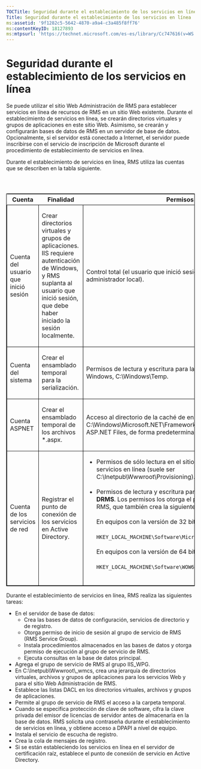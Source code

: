 ```yaml
---
TOCTitle: Seguridad durante el establecimiento de los servicios en línea
Title: Seguridad durante el establecimiento de los servicios en línea
ms:assetid: '9f1282c5-5642-4870-a9a4-c3a485f8ff76'
ms:contentKeyID: 18127893
ms:mtpsurl: 'https://technet.microsoft.com/es-es/library/Cc747616(v=WS.10)'
---
```


Seguridad durante el establecimiento de los servicios en línea
==============================================================

Se puede utilizar el sitio Web Administración de RMS para establecer servicios en línea de recursos de RMS en un sitio Web existente. Durante el establecimiento de servicios en línea, se crearán directorios virtuales y grupos de aplicaciones en este sitio Web. Asimismo, se crearán y configurarán bases de datos de RMS en un servidor de base de datos. Opcionalmente, si el servidor está conectado a Internet, el servidor puede inscribirse con el servicio de inscripción de Microsoft durante el procedimiento de establecimiento de servicios en línea.

Durante el establecimiento de servicios en línea, RMS utiliza las cuentas que se describen en la tabla siguiente.

###  

<p> </p>
<table style="border:1px solid black;">
<colgroup>
<col width="33%" />
<col width="33%" />
<col width="33%" />
</colgroup>
<thead>
<tr class="header">
<th>Cuenta</th>
<th>Finalidad</th>
<th>Permisos</th>
</tr>
</thead>
<tbody>
<tr class="odd">
<td style="border:1px solid black;"><p>Cuenta del usuario que inició sesión</p></td>
<td style="border:1px solid black;"><p>Crear directorios virtuales y grupos de aplicaciones. IIS requiere autenticación de Windows, y RMS suplanta al usuario que inició sesión, que debe haber iniciado la sesión localmente.</p></td>
<td style="border:1px solid black;"><p>Control total (el usuario que inició sesión debe ser un administrador local).</p></td>
</tr>
<tr class="even">
<td style="border:1px solid black;"><p>Cuenta del sistema</p></td>
<td style="border:1px solid black;"><p>Crear el ensamblado temporal para la serialización.</p></td>
<td style="border:1px solid black;"><p>Permisos de lectura y escritura para la carpeta temporal de Windows, C:\Windows\Temp.</p></td>
</tr>
<tr class="odd">
<td style="border:1px solid black;"><p>Cuenta ASPNET</p></td>
<td style="border:1px solid black;"><p>Crear el ensamblado temporal de los archivos *.aspx.</p></td>
<td style="border:1px solid black;"><p>Acceso al directorio de la caché de ensamblados temporal, C:\Windows\Microsoft.NET\Framework\v1.1.4322\Temporary ASP.NET Files, de forma predeterminada.</p></td>
</tr>
<tr class="even">
<td style="border:1px solid black;"><p>Cuenta de los servicios de red</p></td>
<td style="border:1px solid black;"><p>Registrar el punto de conexión de los servicios en Active Directory.</p></td>
<td style="border:1px solid black;"><ul>
<li>Permisos de sólo lectura en el sitio de establecimiento de servicios en línea (suele ser C:\Inetpub\Wwwroot\Provisioning).<br />
<br />
</li>
<li>Permisos de lectura y escritura para la clave del Registro <strong>DRMS</strong>. Los permisos los otorga el programa de instalación de RMS, que también crea la siguiente clave del Registro.<br />
<br />
En equipos con la versión de 32 bits de Windows Server 2003:<br />
<br />
<code>HKEY_LOCAL_MACHINE\Software\Microsoft\DRMS\1.0</code><br />
<br />
En equipos con la versión de 64 bits de Windows Server 2003:<br />
<br />
<code>HKEY_LOCAL_MACHINE\Software\WOW6432Node\Microsoft\DRMS\1.0</code><br />
<br />
</li>
</ul></td>
</tr>
</tbody>
</table>
<p> </p>

Durante el establecimiento de servicios en línea, RMS realiza las siguientes tareas:

-   En el servidor de base de datos:
    -   Crea las bases de datos de configuración, servicios de directorio y de registro.
    -   Otorga permiso de inicio de sesión al grupo de servicio de RMS (RMS Service Group).
    -   Instala procedimientos almacenados en las bases de datos y otorga permiso de ejecución al grupo de servicio de RMS.
    -   Ejecuta consultas en la base de datos principal.
-   Agrega el grupo de servicio de RMS al grupo IIS\_WPG.
-   En C:\\Inetpub\\Wwwroot\\\_wmcs, crea una jerarquía de directorios virtuales, archivos y grupos de aplicaciones para los servicios Web y para el sitio Web Administración de RMS.
-   Establece las listas DACL en los directorios virtuales, archivos y grupos de aplicaciones.
-   Permite al grupo de servicio de RMS el acceso a la carpeta temporal.
-   Cuando se especifica protección de clave de software, cifra la clave privada del emisor de licencias de servidor antes de almacenarla en la base de datos. RMS solicita una contraseña durante el establecimiento de servicios en línea, y obtiene acceso a DPAPI a nivel de equipo.
-   Instala el servicio de escucha de registro.
-   Crea la cola de mensajes de registro.
-   Si se están estableciendo los servicios en línea en el servidor de certificación raíz, establece el punto de conexión de servicio en Active Directory.
